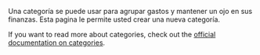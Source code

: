 Una categoría se puede usar para agrupar gastos y mantener un ojo en sus finanzas. Esta pagina le permite usted crear una nueva categoría.

If you want to read more about categories, check out the [official documentation on categories](https://firefly-iii.readthedocs.io/en/latest/concepts/categories.html).
